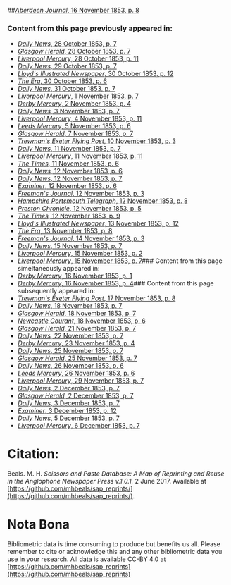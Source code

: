 ##[*Aberdeen Journal*, 16 November 1853, p. 8](https://mhbeals.github.io/sap_html/Aberdeen-Journal/Aberdeen-Journal-16-November-1853-p-8)

### Content from this page previously appeared in:
+ [*Daily News*, 28 October 1853, p. 7](https://mhbeals.github.io/sap_html/Daily-News/Daily-News-28-October-1853-p-7)
+ [*Glasgow Herald*, 28 October 1853, p. 7](https://mhbeals.github.io/sap_html/Glasgow-Herald/Glasgow-Herald-28-October-1853-p-7)
+ [*Liverpool Mercury*, 28 October 1853, p. 11](https://mhbeals.github.io/sap_html/Liverpool-Mercury/Liverpool-Mercury-28-October-1853-p-11)
+ [*Daily News*, 29 October 1853, p. 7](https://mhbeals.github.io/sap_html/Daily-News/Daily-News-29-October-1853-p-7)
+ [*Lloyd's Illustrated Newspaper*, 30 October 1853, p. 12](https://mhbeals.github.io/sap_html/Lloyd's-Illustrated-Newspaper/Lloyd's-Illustrated-Newspaper-30-October-1853-p-12)
+ [*The Era*, 30 October 1853, p. 6](https://mhbeals.github.io/sap_html/The-Era/The-Era-30-October-1853-p-6)
+ [*Daily News*, 31 October 1853, p. 7](https://mhbeals.github.io/sap_html/Daily-News/Daily-News-31-October-1853-p-7)
+ [*Liverpool Mercury*, 1 November 1853, p. 7](https://mhbeals.github.io/sap_html/Liverpool-Mercury/Liverpool-Mercury-1-November-1853-p-7)
+ [*Derby Mercury*, 2 November 1853, p. 4](https://mhbeals.github.io/sap_html/Derby-Mercury/Derby-Mercury-2-November-1853-p-4)
+ [*Daily News*, 3 November 1853, p. 7](https://mhbeals.github.io/sap_html/Daily-News/Daily-News-3-November-1853-p-7)
+ [*Liverpool Mercury*, 4 November 1853, p. 11](https://mhbeals.github.io/sap_html/Liverpool-Mercury/Liverpool-Mercury-4-November-1853-p-11)
+ [*Leeds Mercury*, 5 November 1853, p. 6](https://mhbeals.github.io/sap_html/Leeds-Mercury/Leeds-Mercury-5-November-1853-p-6)
+ [*Glasgow Herald*, 7 November 1853, p. 7](https://mhbeals.github.io/sap_html/Glasgow-Herald/Glasgow-Herald-7-November-1853-p-7)
+ [*Trewman's Exeter Flying Post*, 10 November 1853, p. 3](https://mhbeals.github.io/sap_html/Trewman's-Exeter-Flying-Post/Trewman's-Exeter-Flying-Post-10-November-1853-p-3)
+ [*Daily News*, 11 November 1853, p. 7](https://mhbeals.github.io/sap_html/Daily-News/Daily-News-11-November-1853-p-7)
+ [*Liverpool Mercury*, 11 November 1853, p. 11](https://mhbeals.github.io/sap_html/Liverpool-Mercury/Liverpool-Mercury-11-November-1853-p-11)
+ [*The Times*, 11 November 1853, p. 6](https://mhbeals.github.io/sap_html/The-Times/The-Times-11-November-1853-p-6)
+ [*Daily News*, 12 November 1853, p. 6](https://mhbeals.github.io/sap_html/Daily-News/Daily-News-12-November-1853-p-6)
+ [*Daily News*, 12 November 1853, p. 7](https://mhbeals.github.io/sap_html/Daily-News/Daily-News-12-November-1853-p-7)
+ [*Examiner*, 12 November 1853, p. 6](https://mhbeals.github.io/sap_html/Examiner/Examiner-12-November-1853-p-6)
+ [*Freeman's Journal*, 12 November 1853, p. 3](https://mhbeals.github.io/sap_html/Freeman's-Journal/Freeman's-Journal-12-November-1853-p-3)
+ [*Hampshire Portsmouth Telegraph*, 12 November 1853, p. 8](https://mhbeals.github.io/sap_html/Hampshire-Portsmouth-Telegraph/Hampshire-Portsmouth-Telegraph-12-November-1853-p-8)
+ [*Preston Chronicle*, 12 November 1853, p. 5](https://mhbeals.github.io/sap_html/Preston-Chronicle/Preston-Chronicle-12-November-1853-p-5)
+ [*The Times*, 12 November 1853, p. 9](https://mhbeals.github.io/sap_html/The-Times/The-Times-12-November-1853-p-9)
+ [*Lloyd's Illustrated Newspaper*, 13 November 1853, p. 12](https://mhbeals.github.io/sap_html/Lloyd's-Illustrated-Newspaper/Lloyd's-Illustrated-Newspaper-13-November-1853-p-12)
+ [*The Era*, 13 November 1853, p. 8](https://mhbeals.github.io/sap_html/The-Era/The-Era-13-November-1853-p-8)
+ [*Freeman's Journal*, 14 November 1853, p. 3](https://mhbeals.github.io/sap_html/Freeman's-Journal/Freeman's-Journal-14-November-1853-p-3)
+ [*Daily News*, 15 November 1853, p. 7](https://mhbeals.github.io/sap_html/Daily-News/Daily-News-15-November-1853-p-7)
+ [*Liverpool Mercury*, 15 November 1853, p. 2](https://mhbeals.github.io/sap_html/Liverpool-Mercury/Liverpool-Mercury-15-November-1853-p-2)
+ [*Liverpool Mercury*, 15 November 1853, p. 7](https://mhbeals.github.io/sap_html/Liverpool-Mercury/Liverpool-Mercury-15-November-1853-p-7)### Content from this page simeltaneously appeared in:
+ [*Derby Mercury*, 16 November 1853, p. 1](https://mhbeals.github.io/sap_html/Derby-Mercury/Derby-Mercury-16-November-1853-p-1)
+ [*Derby Mercury*, 16 November 1853, p. 4](https://mhbeals.github.io/sap_html/Derby-Mercury/Derby-Mercury-16-November-1853-p-4)### Content from this page subsequently appeared in:
+ [*Trewman's Exeter Flying Post*, 17 November 1853, p. 8](https://mhbeals.github.io/sap_html/Trewman's-Exeter-Flying-Post/Trewman's-Exeter-Flying-Post-17-November-1853-p-8)
+ [*Daily News*, 18 November 1853, p. 7](https://mhbeals.github.io/sap_html/Daily-News/Daily-News-18-November-1853-p-7)
+ [*Glasgow Herald*, 18 November 1853, p. 7](https://mhbeals.github.io/sap_html/Glasgow-Herald/Glasgow-Herald-18-November-1853-p-7)
+ [*Newcastle Courant*, 18 November 1853, p. 6](https://mhbeals.github.io/sap_html/Newcastle-Courant/Newcastle-Courant-18-November-1853-p-6)
+ [*Glasgow Herald*, 21 November 1853, p. 7](https://mhbeals.github.io/sap_html/Glasgow-Herald/Glasgow-Herald-21-November-1853-p-7)
+ [*Daily News*, 22 November 1853, p. 7](https://mhbeals.github.io/sap_html/Daily-News/Daily-News-22-November-1853-p-7)
+ [*Derby Mercury*, 23 November 1853, p. 4](https://mhbeals.github.io/sap_html/Derby-Mercury/Derby-Mercury-23-November-1853-p-4)
+ [*Daily News*, 25 November 1853, p. 7](https://mhbeals.github.io/sap_html/Daily-News/Daily-News-25-November-1853-p-7)
+ [*Glasgow Herald*, 25 November 1853, p. 7](https://mhbeals.github.io/sap_html/Glasgow-Herald/Glasgow-Herald-25-November-1853-p-7)
+ [*Daily News*, 26 November 1853, p. 6](https://mhbeals.github.io/sap_html/Daily-News/Daily-News-26-November-1853-p-6)
+ [*Leeds Mercury*, 26 November 1853, p. 6](https://mhbeals.github.io/sap_html/Leeds-Mercury/Leeds-Mercury-26-November-1853-p-6)
+ [*Liverpool Mercury*, 29 November 1853, p. 7](https://mhbeals.github.io/sap_html/Liverpool-Mercury/Liverpool-Mercury-29-November-1853-p-7)
+ [*Daily News*, 2 December 1853, p. 7](https://mhbeals.github.io/sap_html/Daily-News/Daily-News-2-December-1853-p-7)
+ [*Glasgow Herald*, 2 December 1853, p. 7](https://mhbeals.github.io/sap_html/Glasgow-Herald/Glasgow-Herald-2-December-1853-p-7)
+ [*Daily News*, 3 December 1853, p. 7](https://mhbeals.github.io/sap_html/Daily-News/Daily-News-3-December-1853-p-7)
+ [*Examiner*, 3 December 1853, p. 12](https://mhbeals.github.io/sap_html/Examiner/Examiner-3-December-1853-p-12)
+ [*Daily News*, 5 December 1853, p. 7](https://mhbeals.github.io/sap_html/Daily-News/Daily-News-5-December-1853-p-7)
+ [*Liverpool Mercury*, 6 December 1853, p. 7](https://mhbeals.github.io/sap_html/Liverpool-Mercury/Liverpool-Mercury-6-December-1853-p-7)
                    
# Citation: 

Beals. M. H. *Scissors and Paste Database: A Map of Reprinting and Reuse in the Anglophone Newspaper Press v.1.0.1.* 2 June 2017. Available at [https://github.com/mhbeals/sap_reprints/](https://github.com/mhbeals/sap_reprints/). 
                    
# Nota Bona

Bibliometric data is time consuming to produce but benefits us all. Please remember to cite or acknowledge this and any other bibliometric data you use in your research. All data is available CC-BY 4.0 at [https://github.com/mhbeals/sap_reprints](https://github.com/mhbeals/sap_reprints)
